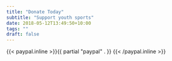 ```yaml
---
title: "Donate Today"
subtitle: "Support youth sports"
date: 2018-05-12T13:49:50+10:00
tags: ""
draft: false
---
```


{{< paypal.inline >}}{{ partial "paypal" . }} {{< /paypal.inline >}}
